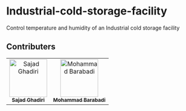 # Industrial-cold-storage-facility
Control temperature and humidity of an Industrial cold storage facility


## Contributers
<table>
  <tr>
    <td align="center">
      <a href="https://github.com/Sajad-Ghadiri">
        <img src="https://avatars.githubusercontent.com/u/85509531?v=4" width="100px;" alt="Sajad Ghadiri"/><br>
        <sub>
          <b>Sajad Ghadiri</b>
        </sub>
      </a>
    </td>
    <td align="center">
      <a href="https://github.com/MBW0lf">
        <img src="https://avatars.githubusercontent.com/u/86104083?v=4" width="100px;" alt="Mohammad Barabadi"/><br>
        <sub>
          <b>Mohammad Barabadi</b>
        </sub>
      </a>
    </td>
</table>